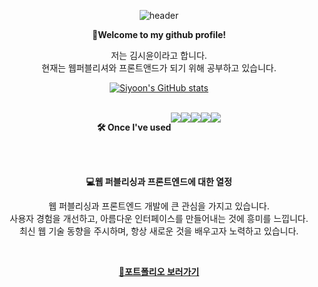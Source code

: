<div align="center">
  
  ![header](https://capsule-render.vercel.app/api?type=Rounded&text=Welcome%20to%20siyoon's%20github👩‍💻&fontColor=B0ADAA&fontSize=40&color=000000&animation=fadeIn)
</div>
<div align="center">
<p><strong>👋Welcome to my github profile!</strong></p>

저는 김시윤이라고 합니다. <br/>현재는 웹퍼블리셔와 프론트앤드가 되기 위해 공부하고 있습니다. 

 [![Siyoon's GitHub stats](https://github-readme-stats.vercel.app/api?username=siyoonagain&theme=graywhite)](https://github.com/siyoonagain)

<!-- ![Top Langs](https://github-readme-stats.vercel.app/api/top-langs/?username=siyoonagain&hide_progress=true) -->
<br/>

<div style="display:flex;justify-content: center;">
  <p><strong>🛠️ Once I've used</strong></p>
  <img src="https://img.shields.io/badge/html5-E34F26?style=flat-square&logo=html5&logoColor=white">
  <img src="https://img.shields.io/badge/css-1572B6?style=flat-square&logo=css3&logoColor=white">
  <img src="https://img.shields.io/badge/javascript-F7DF1E?style=flat-square&logo=javascript&logoColor=black">
  <img src="https://img.shields.io/badge/react-61DAFB?style=flat-square&logo=react&logoColor=white">
  <img src="https://img.shields.io/badge/firebase-FFCA28?style=flat-square&logo=firebase&logoColor=white">
</div>
<br/>
<br/>

<p><strong>💻웹 퍼블리싱과 프론트엔드에 대한 열정 </strong></p>

웹 퍼블리싱과 프론트엔드 개발에 큰 관심을 가지고 있습니다.<br/> 사용자 경험을 개선하고, 아름다운 인터페이스를 만들어내는 것에 흥미를 느낍니다. <br/>최신 웹 기술 동향을 주시하며, 항상 새로운 것을 배우고자 노력하고 있습니다.

<br/>
  <div>
    <p><strong><a href="siyoonagain.github.io/portfolio/">🤟포트폴리오 보러가기</a></strong></p>
  </div>
</div>
